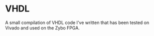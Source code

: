 # VHDL
A small compilation of VHDL code I've written that has been tested on Vivado and used on the Zybo FPGA. 

